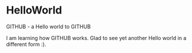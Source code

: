 # HelloWorld
GITHUB - a Hello world to GITHUB

I am learning how GITHUB works. Glad to see yet another Hello world in a different form :).
